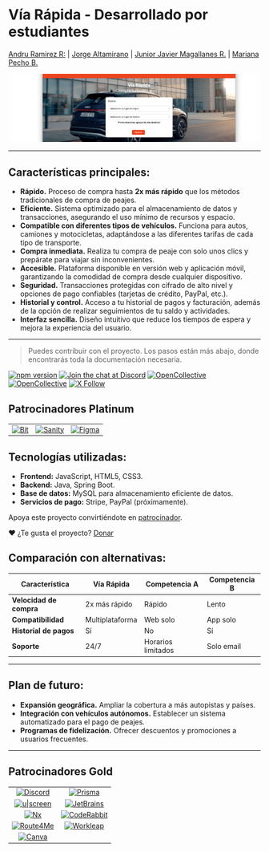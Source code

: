 # Vía Rápida - Desarrollado por estudiantes

[Andru Ramirez R:](https://github.com/DruChill) | 
[Jorge Altamirano](https://github.com/JoorgeMoon) | 
[Junior Javier Magallanes R.](https://github.com/JavierMagallanes-Dev) | 
[Mariana Pecho B.](https://github.com/MarianPecho)

<picture>
  <img src="https://github.com/DruChill/crud-via-rapida/blob/main/src/main/resources/static/banner.png?raw=true" alt="banner-project" />
</picture>

---

## Características principales:

- **Rápido.** Proceso de compra hasta **2x más rápido** que los métodos tradicionales de compra de peajes.
- **Eficiente.** Sistema optimizado para el almacenamiento de datos y transacciones, asegurando el uso mínimo de recursos y espacio.
- **Compatible con diferentes tipos de vehículos.** Funciona para autos, camiones y motocicletas, adaptándose a las diferentes tarifas de cada tipo de transporte.
- **Compra inmediata.** Realiza tu compra de peaje con solo unos clics y prepárate para viajar sin inconvenientes.
- **Accesible.** Plataforma disponible en versión web y aplicación móvil, garantizando la comodidad de compra desde cualquier dispositivo.
- **Seguridad.** Transacciones protegidas con cifrado de alto nivel y opciones de pago confiables (tarjetas de crédito, PayPal, etc.).
- **Historial y control.** Acceso a tu historial de pagos y facturación, además de la opción de realizar seguimientos de tu saldo y actividades.
- **Interfaz sencilla.** Diseño intuitivo que reduce los tiempos de espera y mejora la experiencia del usuario.

---

> Puedes contribuir con el proyecto. Los pasos están más abajo, donde encontrarás toda la documentación necesaria.

[![npm version](https://img.shields.io/npm/v/pnpm.svg?label=latest)](https://github.com/pnpm/pnpm/releases/latest)
[![Join the chat at Discord](https://img.shields.io/discord/731599538665553971.svg)](https://r.pnpm.io/chat)
[![OpenCollective](https://opencollective.com/pnpm/backers/badge.svg)](https://opencollective.com/pnpm)
[![OpenCollective](https://opencollective.com/pnpm/sponsors/badge.svg)](https://opencollective.com/pnpm)
[![X Follow](https://img.shields.io/twitter/follow/pnpmjs.svg?style=social&label=Follow)](https://x.com/intent/follow?screen_name=pnpmjs&region=follow_link)

## Patrocinadores Platinum

<table>
  <tbody>
    <tr>
      <td align="center" valign="middle">
        <a href="https://bit.dev/?utm_source=pnpm&utm_medium=readme" target="_blank"><img src="https://pnpm.io/img/users/bit.svg" width="80" alt="Bit"></a>
      </td>
      <td align="center" valign="middle">
        <a href="https://sanity.io/?utm_source=pnpm&utm_medium=readme" target="_blank"><img src="https://pnpm.io/img/users/sanity.svg" width="180" alt="Sanity"></a>
      </td>
      <td align="center" valign="middle">
        <a href="https://figma.com/?utm_source=pnpm&utm_medium=readme" target="_blank"><img src="https://pnpm.io/img/users/figma.svg" width="80" alt="Figma"></a>
      </td>
    </tr>
  </tbody>
</table>

## Tecnologías utilizadas:

- **Frontend:** JavaScript, HTML5, CSS3.
- **Backend:** Java, Spring Boot.
- **Base de datos:** MySQL para almacenamiento eficiente de datos.
- **Servicios de pago:** Stripe, PayPal (próximamente).

Apoya este proyecto convirtiéndote en [patrocinador](https://opencollective.com/pnpm#sponsor).

❤️ ¿Te gusta el proyecto? [Donar](https://r.pnpm.io/tweet)

## Comparación con alternativas:

| Característica          | Vía Rápida    | Competencia A | Competencia B |
|-------------------------|---------------|---------------|---------------|
| **Velocidad de compra** | 2x más rápido | Rápido        | Lento         |
| **Compatibilidad**      | Multiplataforma | Web solo    | App solo      |
| **Historial de pagos**  | Sí            | No            | Sí            |
| **Soporte**             | 24/7          | Horarios limitados | Solo email |

---

## Plan de futuro:

- **Expansión geográfica.** Ampliar la cobertura a más autopistas y países.
- **Integración con vehículos autónomos.** Establecer un sistema automatizado para el pago de peajes.
- **Programas de fidelización.** Ofrecer descuentos y promociones a usuarios frecuentes.

---

## Patrocinadores Gold

<table>
  <tbody>
    <tr>
      <td align="center" valign="middle">
        <a href="https://discord.com/?utm_source=pnpm&utm_medium=readme" target="_blank">
          <picture>
            <source media="(prefers-color-scheme: light)" srcset="https://pnpm.io/img/users/discord.svg" />
            <source media="(prefers-color-scheme: dark)" srcset="https://pnpm.io/img/users/discord_light.svg" />
            <img src="https://pnpm.io/img/users/discord.svg" width="220" alt="Discord" />
          </picture>
        </a>
      </td>
      <td align="center" valign="middle">
        <a href="https://prisma.io/?utm_source=pnpm&utm_medium=readme" target="_blank">
          <picture>
            <source media="(prefers-color-scheme: light)" srcset="https://pnpm.io/img/users/prisma.svg" />
            <source media="(prefers-color-scheme: dark)" srcset="https://pnpm.io/img/users/prisma_light.svg" />
            <img src="https://pnpm.io/img/users/prisma.svg" width="180" alt="Prisma" />
          </picture>
        </a>
      </td>
    </tr>
    <tr>
      <td align="center" valign="middle">
        <a href="https://uscreen.de/?utm_source=pnpm&utm_medium=readme" target="_blank">
          <picture>
            <source media="(prefers-color-scheme: light)" srcset="https://pnpm.io/img/users/uscreen.svg" />
            <source media="(prefers-color-scheme: dark)" srcset="https://pnpm.io/img/users/uscreen_light.svg" />
            <img src="https://pnpm.io/img/users/uscreen.svg" width="180" alt="u|screen" />
          </picture>
        </a>
      </td>
      <td align="center" valign="middle">
        <a href="https://www.jetbrains.com/?utm_source=pnpm&utm_medium=readme" target="_blank">
          <picture>
            <source media="(prefers-color-scheme: light)" srcset="https://pnpm.io/img/users/jetbrains.svg" />
            <source media="(prefers-color-scheme: dark)" srcset="https://pnpm.io/img/users/jetbrains.svg" />
            <img src="https://pnpm.io/img/users/jetbrains.svg" width="180" alt="JetBrains" />
          </picture>
        </a>
      </td>
    </tr>
    <tr>
      <td align="center" valign="middle">
        <a href="https://nx.dev/?utm_source=pnpm&utm_medium=readme" target="_blank">
          <picture>
            <source media="(prefers-color-scheme: light)" srcset="https://pnpm.io/img/users/nx.svg" />
            <source media="(prefers-color-scheme: dark)" srcset="https://pnpm.io/img/users/nx_light.svg" />
            <img src="https://pnpm.io/img/users/nx.svg" width="120" alt="Nx" />
          </picture>
        </a>
      </td>
      <td align="center" valign="middle">
        <a href="https://coderabbit.ai/?utm_source=pnpm&utm_medium=readme" target="_blank">
          <picture>
            <source media="(prefers-color-scheme: light)" srcset="https://pnpm.io/img/users/coderabbit.svg" />
            <source media="(prefers-color-scheme: dark)" srcset="https://pnpm.io/img/users/coderabbit_light.svg" />
            <img src="https://pnpm.io/img/users/coderabbit.svg" width="220" alt="CodeRabbit" />
          </picture>
        </a>
      </td>
    </tr>
    <tr>
      <td align="center" valign="middle">
        <a href="https://route4me.com/?utm_source=pnpm&utm_medium=readme" target="_blank">
          <img src="https://pnpm.io/img/users/route4me.svg" width="220" alt="Route4Me" />
        </a>
      </td>
      <td align="center" valign="middle">
        <a href="https://workleap.com/?utm_source=pnpm&utm_medium=readme" target="_blank">
          <picture>
            <source media="(prefers-color-scheme: light)" srcset="https://pnpm.io/img/users/workleap.svg" />
            <source media="(prefers-color-scheme: dark)" srcset="https://pnpm.io/img/users/workleap_light.svg" />
            <img src="https://pnpm.io/img/users/workleap.svg" width="190" alt="Workleap" />
          </picture>
        </a>
      </td>
    </tr>
    <tr>
      <td align="center" valign="middle">
        <a href="https://canva.com/?utm_source=pnpm&utm_medium=readme" target="_blank">
          <img src="https://pnpm.io/img/users/canva.svg" width="120" alt="Canva" />
        </a>
      </td>
    </tr>
  </tbody>
</table>
